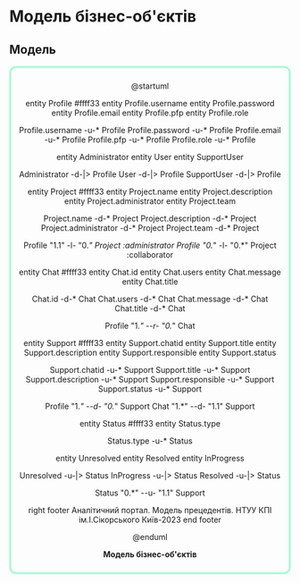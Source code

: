 # Модель бізнес-об'єктів

## Модель

<center style="
    border-radius:12px;
    border: 3px solid #99ffcc;
    padding: 0.7em;"
>

@startuml

entity Profile #ffff33
entity Profile.username
entity Profile.password
entity Profile.email
entity Profile.pfp
entity Profile.role

Profile.username -u-* Profile
Profile.password -u-* Profile
Profile.email -u-* Profile
Profile.pfp -u-* Profile
Profile.role -u-* Profile

entity Administrator
entity User
entity SupportUser

Administrator -d-|> Profile
User -d-|> Profile
SupportUser -d-|> Profile

entity Project #ffff33
entity Project.name
entity Project.description
entity Project.administrator
entity Project.team

Project.name -d-* Project
Project.description -d-* Project
Project.administrator -d-* Project
Project.team -d-* Project

Profile "1.1" -l- "0.*" Project :administrator
Profile "0.*" -l- "0.*" Project :collaborator

entity Chat #ffff33
entity Chat.id
entity Chat.users
entity Chat.message
entity Chat.title

Chat.id -d-* Chat
Chat.users -d-* Chat
Chat.message -d-* Chat
Chat.title -d-* Chat

Profile "1.*" --r- "0.*" Chat

entity Support #ffff33
entity Support.chatid
entity Support.title
entity Support.description
entity Support.responsible
entity Support.status

Support.chatid -u-* Support
Support.title -u-* Support
Support.description -u-* Support
Support.responsible -u-* Support
Support.status -u-* Support

Profile "1.*" --d- "0.*" Support
Chat "1.*" --d- "1.1" Support

entity Status #ffff33
entity Status.type

Status.type -u-* Status

entity Unresolved
entity Resolved
entity InProgress

Unresolved -u-|> Status
InProgress -u-|> Status
Resolved -u-|> Status

Status "0.*" --u- "1.1" Support

right footer
    Аналітичний портал. Модель прецедентів.
    НТУУ КПІ ім.І.Сікорського
    Київ-2023
end footer

@enduml

**Модель бізнес-об'єктів**

</center>
